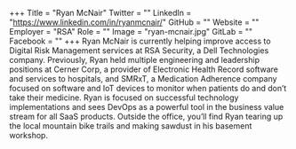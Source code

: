 +++
Title = "Ryan McNair"
Twitter = ""
LinkedIn = "https://www.linkedin.com/in/ryanmcnair/"
GitHub = ""
Website = ""
Employer = "RSA"
Role = ""
Image = "ryan-mcnair.jpg"
GitLab = ""
Facebook = ""
+++
Ryan McNair is currently helping improve access to Digital Risk Management services at RSA Security, a Dell Technologies company. Previously, Ryan held multiple engineering and leadership positions at Cerner Corp, a provider of Electronic Health Record software and services to hospitals, and SMRxT, a Medication Adherence company focused on software and IoT devices to monitor when patients do and don’t take their medicine. Ryan is focused on successful technology implementations and sees DevOps as a powerful tool in the business value stream for all SaaS products. Outside the office, you’ll find Ryan tearing up the local mountain bike trails and making sawdust in his basement workshop.
